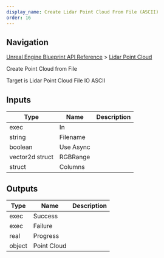 ```yaml
---
display_name: Create Lidar Point Cloud From File (ASCII)
order: 16
---
```

## Navigation

[Unreal Engine Blueprint API Reference](https://dev.epicgames.com/documentation/en-us/unreal-engine/BlueprintAPI) > [Lidar Point Cloud](https://dev.epicgames.com/documentation/en-us/unreal-engine/BlueprintAPI/LidarPointCloud)

Create Point Cloud from File

Target is Lidar Point Cloud File IO ASCII

## Inputs

| Type | Name | Description |
| --- | --- | --- |
| exec | In |  |
| string | Filename |  |
| boolean | Use Async |  |
| vector2d struct | RGBRange |  |
| struct | Columns |  |

## Outputs

| Type | Name | Description |
| --- | --- | --- |
| exec | Success |  |
| exec | Failure |  |
| real | Progress |  |
| object | Point Cloud |  |
